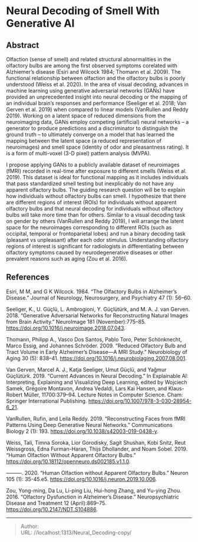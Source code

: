 # Neural Decoding of Smell With Generative AI


## Abstract

Olfaction (sense of smell) and related structural abnormalities in the olfactory bulbs are among the first observed symptoms corelated with Alzhiemer’s disease (Esiri and Wilcock 1984; Thomann et al. 2009). The functional relationship between olfaction and the olfactory bulbs is poorly understood (Weiss et al. 2020). In the area of visual decoding, advances in machine learning using  generative adversarial networks (GANs) have provided an unprecedented insight into neural decoding or the mapping of an individual brain’s responses and performance (Seeliger et al. 2018; Van Gerven et al. 2019) when compared to linear models (VanRullen and Reddy 2019). Working on a latent space of reduced dimensions from the neuroimaging data, GANs employ competing (artificial) neural networks – a generator to produce predictions and a discriminator to distinguish the ground truth – to ultimately converge on a model that has learned the mapping between the latent space (a reduced representation of neuroimages) and smell space (identity of odor and pleasantness rating).  It is a form of multi-voxel (3-D pixel) pattern analysis (MVPA).

I propose applying GANs to a publicly available dataset of neuroimages (fMRI) recorded in real-time after exposure to different smells (Weiss et al. 2019). This dataset is ideal for functional mapping as it includes individuals that pass standardized smell testing but inexplicably do not have any apparent olfactory bulbs. The guiding research question will be to explain how individuals without olfactory bulbs can smell. I hypothesize that there are different regions of interest (ROIs) for individuals without apparent olfactory bulbs and that neural decoding for individuals without olfactory bulbs will take more time than for others. Similar to a visual decoding task on gender by others (VanRullen and Reddy 2019), I will arrange the latent space for the neuroimages corresponding to different ROIs (such as occipital, temporal or frontoparietal lobes) and run a binary decoding task (pleasant vs unpleasant) after each odor stimulus. Understanding olfactory regions of interest is significant for radiologists in differentiating between olfactory symptoms caused by neurodegenerative diseases or other prevalent reasons such as aging (Zou et al. 2016).

## References

Esiri, M M, and G K Wilcock. 1984. “The Olfactory Bulbs in Alzheimer’s Disease.” Journal of Neurology, Neurosurgery, and Psychiatry 47 (1): 56–60.

Seeliger, K., U. Güçlü, L. Ambrogioni, Y. Güçlütürk, and M. A. J. van Gerven. 2018. “Generative Adversarial Networks for Reconstructing Natural Images from Brain Activity.” NeuroImage 181 (November):775–85. https://doi.org/10.1016/j.neuroimage.2018.07.043.

Thomann, Philipp A., Vasco Dos Santos, Pablo Toro, Peter Schönknecht, Marco Essig, and Johannes Schröder. 2009. “Reduced Olfactory Bulb and Tract Volume in Early Alzheimer’s Disease—A MRI Study.” Neurobiology of Aging 30 (5): 838–41. https://doi.org/10.1016/j.neurobiolaging.2007.08.001.

Van Gerven, Marcel A. J., Katja Seeliger, Umut Güçlü, and Yağmur Güçlütürk. 2019. “Current Advances in Neural Decoding.” In Explainable AI: Interpreting, Explaining and Visualizing Deep Learning, edited by Wojciech Samek, Grégoire Montavon, Andrea Vedaldi, Lars Kai Hansen, and Klaus-Robert Müller, 11700:379–94. Lecture Notes in Computer Science. Cham: Springer International Publishing. https://doi.org/10.1007/978-3-030-28954-6_21.

VanRullen, Rufin, and Leila Reddy. 2019. “Reconstructing Faces from fMRI Patterns Using Deep Generative Neural Networks.” Communications Biology 2 (1): 193. https://doi.org/10.1038/s42003-019-0438-y.

Weiss, Tali, Timna Soroka, Lior Gorodisky, Sagit Shushan, Kobi Snitz, Reut Weissgross, Edna Furman-Haran, Thijs Dhollander, and Noam Sobel. 2019. “Human Olfaction Without Apparent Olfactory Bulbs.” https://doi.org/10.18112/openneuro.ds002185.v1.1.0.

———. 2020. “Human Olfaction without Apparent Olfactory Bulbs.” Neuron 105 (1): 35-45.e5. https://doi.org/10.1016/j.neuron.2019.10.006.

Zou, Yong-ming, Da Lu, Li-ping Liu, Hui-hong Zhang, and Yu-ying Zhou. 2016. “Olfactory Dysfunction in Alzheimer’s Disease.” Neuropsychiatric Disease and Treatment 12 (April):869–75. https://doi.org/10.2147/NDT.S104886.




---

> Author:   
> URL: //localhost:1313/Neural_Decoding-copy/  

